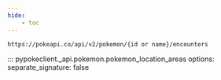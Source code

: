 ```yaml
---
hide:
    - toc
---
```


```console
https://pokeapi.co/api/v2/pokemon/{id or name}/encounters
```

::: pypokeclient._api.pokemon.pokemon_location_areas
    options:
        separate_signature: false
